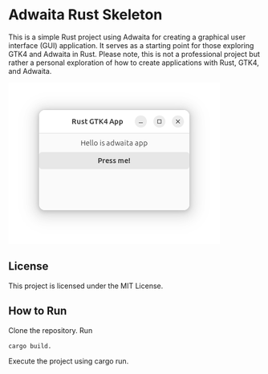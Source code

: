 # Adwaita Rust Skeleton

This is a simple Rust project using Adwaita for creating a graphical user interface (GUI) application. It serves as a starting point for those exploring GTK4 and Adwaita in Rust. Please note, this is not a professional project but rather a personal exploration of how to create applications with Rust, GTK4, and Adwaita.

![Screenshot](screenshot.png)

## License

This project is licensed under the MIT License.

## How to Run

Clone the repository.
Run 
```bash
cargo build.
```
Execute the project using cargo run.